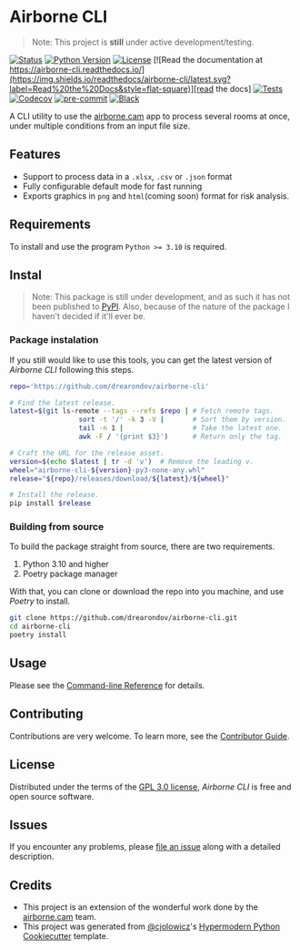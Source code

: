 # Airborne CLI

> Note: This project is **still** under active development/testing.

[![Status](https://img.shields.io/pypi/status/airborne-cli.svg?style=flat-square)][status]
[![Python Version](https://img.shields.io/pypi/pyversions/airborne-cli?style=flat-square)][python version]
[![License](https://img.shields.io/github/license/drearondov/airborne-cli?style=flat-square)][license]
[![Read the documentation at https://airborne-cli.readthedocs.io/](https://img.shields.io/readthedocs/airborne-cli/latest.svg?label=Read%20the%20Docs&style=flat-square)][read the docs]
[![Tests](https://github.com/drearondov/airborne-cli/workflows/Tests/badge.svg)][tests]
[![Codecov](https://codecov.io/gh/drearondov/airborne-cli/branch/main/graph/badge.svg)][codecov]
[![pre-commit](https://img.shields.io/badge/pre--commit-enabled-brightgreen?logo=pre-commit&logoColor=white&style=flat-square)][pre-commit]
[![Black](https://img.shields.io/badge/code%20style-black-000000.svg?style=flat-square)][black]

[status]: https://pypi.org/project/airborne-cli/
[python version]: https://pypi.org/project/airborne-cli
[read the docs]: https://airborne-cli.readthedocs.io/
[tests]: https://github.com/drearondov/airborne-cli/actions?workflow=Tests
[codecov]: https://app.codecov.io/gh/drearondov/airborne-cli
[pre-commit]: https://github.com/pre-commit/pre-commit
[black]: https://github.com/psf/black

A CLI utility to use the [airborne.cam] app to process several rooms at once,
under multiple conditions from an input file size.

## Features

- Support to process data in a `.xlsx`, `.csv` or `.json` format
- Fully configurable default mode for fast running
- Exports graphics in `png` and `html`(coming soon) format for risk analysis.

## Requirements

To install and use the program `Python >= 3.10` is required.

## Instal

> Note: This package is still under development, and as such it has not been
published to [PyPI]. Also, because of the nature of the package I haven't
decided if it'll ever be.

### Package instalation

If you still would like to use this tools, you can get the latest version of
_Airborne CLI_ following this steps.

```bash
repo='https://github.com/drearondov/airborne-cli'

# Find the latest release.
latest=$(git ls-remote --tags --refs $repo | # Fetch remote tags.
                 sort -t '/' -k 3 -V |       # Sort them by version.
                 tail -n 1 |                 # Take the latest one.
                 awk -F / '{print $3}')      # Return only the tag.

# Craft the URL for the release asset.
version=$(echo $latest | tr -d 'v')  # Remove the leading v.
wheel="airborne-cli-${version}-py3-none-any.whl"
release="${repo}/releases/download/${latest}/${wheel}"

# Install the release.
pip install $release
```

### Building from source

To build the package straight from source, there are two requirements.

1. Python 3.10 and higher
2. Poetry package manager

With that, you can clone or download the repo into you machine, and use
_Poetry_ to install.

```bash
git clone https://github.com/drearondov/airborne-cli.git
cd airborne-cli
poetry install
```

## Usage

Please see the [Command-line Reference] for details.

## Contributing

Contributions are very welcome.
To learn more, see the [Contributor Guide].

## License

Distributed under the terms of the [GPL 3.0 license][license],
_Airborne CLI_ is free and open source software.

## Issues

If you encounter any problems,
please [file an issue] along with a detailed description.

## Credits

- This project is an extension of the wonderful work done by the
[airborne.cam] team.
- This project was generated from [@cjolowicz]'s
[Hypermodern Python Cookiecutter] template.

[@cjolowicz]: https://github.com/cjolowicz
[hypermodern python cookiecutter]: https://github.com/cjolowicz/cookiecutter-hypermodern-python
[file an issue]: https://github.com/drearondov/airborne-cli/issues
[pypi]: https://pypi.org
[airborne.cam]: https://airborne.cam

<!-- github-only -->

[license]: https://github.com/drearondov/airborne-cli/blob/master/LICENSE
[contributor guide]: https://github.com/drearondov/airborne-cli/blob/main/CONTRIBUTING.md
[command-line reference]: https://airborne-cli.readthedocs.io/en/latest/usage.html
